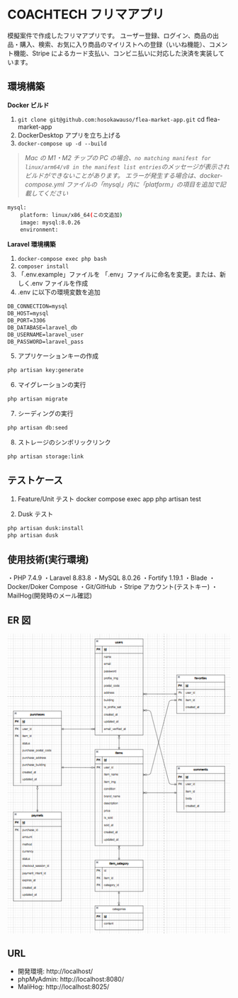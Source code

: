 # COACHTECH フリマアプリ

模擬案件で作成したフリマアプリです。
ユーザー登録、ログイン、商品の出品・購入、検索、お気に入り商品のマイリストへの登録（いいね機能）、コメント機能、Stripe によるカード支払い、コンビニ払いに対応した決済を実装しています。

## 環境構築

**Docker ビルド**

1. `git clone git@github.com:hosokawauso/flea-market-app.git`
   cd flea-market-app
2. DockerDesktop アプリを立ち上げる
3. `docker-compose up -d --build`

> _Mac の M1・M2 チップの PC の場合、`no matching manifest for linux/arm64/v8 in the manifest list entries`のメッセージが表示されビルドができないことがあります。
> エラーが発生する場合は、docker-compose.yml ファイルの「mysql」内に「platform」の項目を追加で記載してください_

```bash
mysql:
    platform: linux/x86_64(この文追加)
    image: mysql:8.0.26
    environment:
```

**Laravel 環境構築**

1. `docker-compose exec php bash`
2. `composer install`
3. 「.env.example」ファイルを 「.env」ファイルに命名を変更。または、新しく.env ファイルを作成
4. .env に以下の環境変数を追加

```text
DB_CONNECTION=mysql
DB_HOST=mysql
DB_PORT=3306
DB_DATABASE=laravel_db
DB_USERNAME=laravel_user
DB_PASSWORD=laravel_pass
```

5. アプリケーションキーの作成

```bash
php artisan key:generate
```

6. マイグレーションの実行

```bash
php artisan migrate
```

7. シーディングの実行

```bash
php artisan db:seed
```

8. ストレージのシンボリックリンク

```bash
php artisan storage:link
```

## テストケース

1. Feature/Unit テスト
   docker compose exec app php artisan test

2. Dusk テスト

```bash
php artisan dusk:install
php artisan dusk
```

## 使用技術(実行環境)

・PHP 7.4.9
・Laravel 8.83.8
・MySQL 8.0.26
・Fortify 1.19.1
・Blade
・Docker/Doker Compose
・Git/GitHub
・Stripe アカウント(テストキー)
・MailHog(開発時のメール確認)

## ER 図

![alt text](image.png)

## URL

- 開発環境: http://localhost/
- phpMyAdmin: http://localhost:8080/
- MaliHog: http://localhost:8025/

